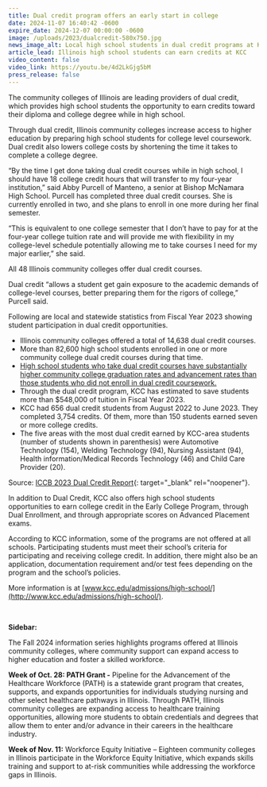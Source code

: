```yaml
---
title: Dual credit program offers an early start in college
date: 2024-11-07 16:40:42 -0600
expire_date: 2024-12-07 00:00:00 -0600
image: /uploads/2023/dualcredit-580x750.jpg
news_image_alt: Local high school students in dual credit programs at KCC
article_lead: Illinois high school students can earn credits at KCC
video_content: false
video_link: https://youtu.be/4d2LkGjg5bM
press_release: false
---
```

The community colleges of Illinois are leading providers of dual credit, which provides high school students the opportunity to earn credits toward their diploma and college degree while in high school.

Through dual credit, Illinois community colleges increase access to higher education by preparing high school students for college level coursework. Dual credit also lowers college costs by shortening the time it takes to complete a college degree.

“By the time I get done taking dual credit courses while in high school, I should have 18 college credit hours that will transfer to my four-year institution,” said Abby Purcell of Manteno, a senior at Bishop McNamara High School. Purcell has completed three dual credit courses. She is currently enrolled in two, and she plans to enroll in one more during her final semester.

“This is equivalent to one college semester that I don’t have to pay for at the four-year college tuition rate and will provide me with flexibility in my college-level schedule potentially allowing me to take courses I need for my major earlier,” she said.

All 48 Illinois community colleges offer dual credit courses.

Dual credit “allows a student get gain exposure to the academic demands of college-level courses, better preparing them for the rigors of college,” Purcell said.

Following are local and statewide statistics from Fiscal Year 2023 showing student participation in dual credit opportunities.

* Illinois community colleges offered a total of 14,638 dual credit courses.
* More than 82,600 high school students enrolled in one or more community college dual credit courses during that time.
* [High school students who take dual credit courses have substantially higher community college graduation rates and advancement rates than those students who did not enroll in dual credit coursework.]()
* Through the dual credit program, KCC has estimated to save students more than $548,000 of tuition in Fiscal Year 2023.
* KCC had 656 dual credit students from August 2022 to June 2023. They completed 3,754 credits. Of them, more than 150 students earned seven or more college credits.
* The five areas with the most dual credit earned by KCC-area students (number of students shown in parenthesis) were Automotive Technology (154), Welding Technology (94), Nursing Assistant (94), Health information/Medical Records Technology (46) and Child Care Provider (20).

Source: [ICCB 2023 Dual Credit Report](https://www2.iccb.org/iccb/wp-content/pdfs/reports/2023_Dual_Credit_Report_Final.pdf){: target="_blank" rel="noopener"}.

In addition to Dual Credit, KCC also offers high school students opportunities to earn college credit in the Early College Program, through Dual Enrollment, and through appropriate scores on Advanced Placement exams.

According to KCC information, some of the programs are not offered at all schools. Participating students must meet their school’s criteria for participating and receiving college credit. In addition, there might also be an application, documentation requirement and/or test fees depending on the program and the school’s policies.

More information is at [www.kcc.edu/admissions/high-school/](http://www.kcc.edu/admissions/high-school/).

&nbsp;

**Sidebar:**

The Fall 2024 information series highlights programs offered at Illinois community colleges, where community support can expand access to higher education and foster a skilled workforce.

**Week of Oct. 28: PATH Grant -** Pipeline for the Advancement of the Healthcare Workforce (PATH) is a statewide grant program that creates, supports, and expands opportunities for individuals studying nursing and other select healthcare pathways in Illinois. Through PATH, Illinois community colleges are expanding access to healthcare training opportunities, allowing more students to obtain credentials and degrees that allow them to enter and/or advance in their careers in the healthcare industry.

**Week of Nov. 11:** Workforce Equity Initiative – Eighteen community colleges in Illinois participate in the Workforce Equity Initiative, which expands skills training and support to at-risk communities while addressing the workforce gaps in Illinois.